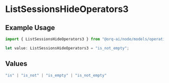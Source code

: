 # ListSessionsHideOperators3

## Example Usage

```typescript
import { ListSessionsHideOperators3 } from "@orq-ai/node/models/operations";

let value: ListSessionsHideOperators3 = "is_not_empty";
```

## Values

```typescript
"is" | "is_not" | "is_empty" | "is_not_empty"
```